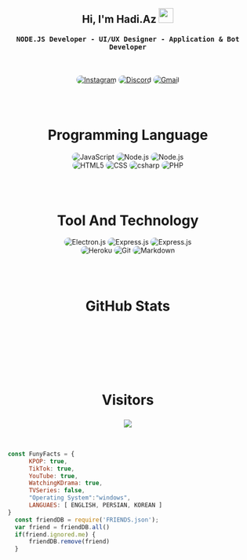 <div align="center">
<h2>Hi, I'm Hadi.Az 
<img src="https://emojipedia-us.s3.dualstack.us-west-1.amazonaws.com/thumbs/160/apple/76/waving-hand-sign_emoji-modifier-fitzpatrick-type-1-2_1f44b-1f3fb_1f3fb.png" width="30">
</h2>
</div>


<div align="center">
<h4 align="center"><samp> NODE.JS Developer - UI/UX Designer - Application & Bot Developer</samp></h4>
</div>

<br>

<p align="center">
    <a href="https://instagram.com/hadi._.azt"><img src="https://img.shields.io/badge/Instagram-171717?style=for-the-badge&logo=instagram&logoColor=5459a7" style="border-radius:15px" alt="Instagram"></a>
    <a href="https://discord.com/invite/6vhPVYkNU9"><img src="https://img.shields.io/badge/Discord-171717?style=for-the-badge&logo=discord&logoColor=5459a7" style="border-radius:15px" alt="Discord"></a>
    <a href="mailto:azarihadi81@gmail.com"><img src="https://img.shields.io/badge/Gmail-171717?style=for-the-badge&logo=gmail&logoColor=5459a7" alt="Gmail" style="border-radius:15px"></a>
</p>

<br><br>

<h1 align="center">
    Programming Language
</h1>

<div align="center">
    <img src="https://img.shields.io/badge/JavaScript-171717?style=for-the-badge&logo=javascript&logoColor=5459a7" alt="JavaScript" style="border-radius:15px"/>
    <img src="https://img.shields.io/badge/Node.js-171717?style=for-the-badge&logo=node.js&logoColor=5459a7" alt="Node.js" style="border-radius:15px"/>
    <img src="https://img.shields.io/badge/python-171717?style=for-the-badge&logo=python&logoColor=5459a7" alt="Node.js" style="border-radius:15px"/>
    <br/>
    <img src="https://img.shields.io/badge/HTML5-171717?style=for-the-badge&logo=html5&logoColor=5459a7" alt="HTML5" style="border-radius:15px"/>
    <img src="https://img.shields.io/badge/CSS-171717?style=for-the-badge&logo=css3&logoColor=5459a7" alt="CSS" style="border-radius:15px"/>
    <img src="https://img.shields.io/badge/csharp-171717?style=for-the-badge&logo=csharp&logoColor=5459a7" alt="csharp" style="border-radius:15px"/>
    <img src="https://img.shields.io/badge/PHP-171717?style=for-the-badge&logo=php&logoColor=5459a7" alt="PHP" style="border-radius:15px"/>
</div>

<br><br>

<h1 align="center">
    Tool And Technology
</h1>

<div align="center">
    <img src="https://img.shields.io/badge/Electron.js-171717.svg?style=for-the-badge&logo=electron&logoColor=5459a7" alt="Electron.js" style="border-radius:15px"/>
    <img src="https://img.shields.io/badge/Express.js-171717.svg?style=for-the-badge&logo=express&logoColor=5459a7" alt="Express.js" style="border-radius:15px"/>     
    <img src="https://img.shields.io/badge/Discord.js-171717.svg?style=for-the-badge&logo=discord&logoColor=5459a7" alt="Express.js" style="border-radius:15px"/> 
    <br/>
    <img src="https://img.shields.io/badge/Heroku-171717?style=for-the-badge&logo=heroku&logoColor=5459a7" alt="Heroku" style="border-radius:15px"/>
    <img src="https://img.shields.io/badge/git-171717.svg?style=for-the-badge&logo=git&logoColor=5459a7" alt="Git" style="border-radius:15px"/>
    <img src="https://img.shields.io/badge/Markdown-171717?style=for-the-badge&logo=markdown&logoColor=5459a7" alt="Markdown" style="border-radius:15px"/>
</div>

<br><br>


<h1 align="center">
    GitHub Stats
</h1>

<div align="center">
    <img align="center" src="[![GitHub Streak](https://github-readme-streak-stats.herokuapp.com?user=mmd-lk&theme=chartreuse-dark&date_format=%5BY%20%5DM%20j&sideNums=DD2727)](https://git.io/streak-stats)"  alt=""/>
</div>
<br/>

<div align="center">
    <img align="center" src="https://github-readme-stats.vercel.app/api?username=hadiazt&theme=gruvbox_duo&show_icons=true&include_all_commits=true&count_private=true&theme=react&hide_border=true&bg_color=171717&title_color=5459a7&icon_color=5459a7&text_color=ffffff&count_private=true"  alt=""/>
</div>

<br/>

<div align="center">
    <img align="center" src="https://github-readme-streak-stats.herokuapp.com/?user=hadiazt&theme=gruvbox_duo&background=171717&hide_border=true&ring=5459a7&currStreakLabel=5459a7&sideNums=5459a7&currStreakNum=5459a7&sideLabels=5459a7&text_color=ffffff&count_private=true"  alt=""/>
</div>

<br/>

<div align="center"> 
    <img align="center" src="https://activity-graph.herokuapp.com/graph?username=hadiazt&custom_title=hadiazt's%20Contribution%20Graph&bg_color=171717&color=5459a7&line=FFFFFF&point=5459a7&hide_border=F84C4C&count_private=true"  alt=""/>     </a>
</div>

<br/><br/>

<h1 align="center">
    Visitors
</h1>

<h3 align="center"> 
<img src="https://camo.githubusercontent.com/0ee8b9773d950f3c13fd0f442d6274998934716d078e1885dd2b89abc6e7e1d6/68747470733a2f2f70726f66696c652d636f756e7465722e676c697463682e6d652f68616469617a742f636f756e742e737667" />
</h3>
<br>

 ```javascript
  const FunyFacts = {
	    KPOP: true,
	    TikTok: true,
	    YouTube: true,
	    WatchingKDrama: true,
	    TVSeries: false,
        "Operating System":"windows",
        LANGUAES: [ ENGLISH, PERSIAN, KOREAN ]
  }
    const friendDB = require('FRIENDS.json');
    var friend = friendDB.all()
    if(friend.ignored.me) {
        friendDB.remove(friend)
    }
    
```

<div align="center"> 
    <img align="center" src="https://discord.c99.nl/widget/theme-1/490519932292038659.png" alt=""/>
</div>

